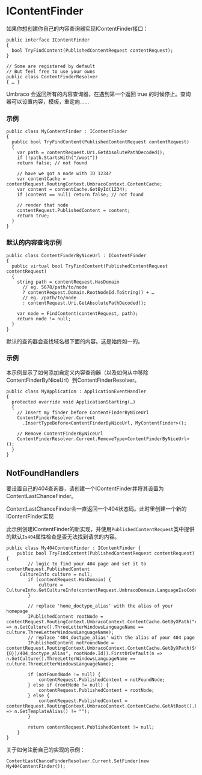 # IContentFinder #

如果你想创建你自己的内容查询器实现IContentFinder接口：

	public interface IContentFinder
	{
	  bool TryFindContent(PublishedContentRequest contentRequest);
	}
	
    // Some are registered by default
	// But feel free to use your owns
	public class ContentFinderResolver
	{ … }

Umbraco 会返回所有的内容查询器，在遇到第一个返回 true 的时候停止。查询器可以设置内容，模板，重定向……

### 示例  ###

    public class MyContentFinder : IContentFinder
    {
      public bool TryFindContent(PublishedContentRequest contentRequest)
      {
        var path = contentRequest.Uri.GetAbsolutePathDecoded();
        if (!path.StartsWith("/woot"))
        return false; // not found

        // have we got a node with ID 1234?
        var contentCache = contentRequest.RoutingContext.UmbracoContext.ContentCache;
        var content = contentCache.GetById(1234);
        if (content == null) return false; // not found

        // render that node
        contentRequest.PublishedContent = content;
        return true;
      }
    }

### 默认的内容查询示例 ###

    public class ContentFinderByNiceUrl : IContentFinder
    {
      public virtual bool TryFindContent(PublishedContentRequest contentRequest)
      {
        string path = contentRequest.HasDomain
          // eg. 5678/path/to/node
          ? contentRequest.Domain.RootNodeId.ToString() + …
          // eg. /path/to/node
          : contentRequest.Uri.GetAbsolutePathDecoded();
      
        var node = FindContent(contentRequest, path);
        return node != null;
      }
    }

默认的查询器会查找域名根下面的内容。这是始终如一的。

### 示例 ###

本示例显示了如何添加自定义内容查询器（以及如何从中移除ContentFinderByNiceUrl）到ContentFinderResolver。

    public class MyApplication : ApplicationEventHandler
    {
      protected override void ApplicationStarting(…) 
      {
        // Insert my finder before ContentFinderByNiceUrl
        ContentFinderResolver.Current
          .InsertTypeBefore<ContentFinderByNiceUrl, MyContentFinder>();

        // Remove ContentFinderByNiceUrl
        ContentFinderResolver.Current.RemoveType<ContentFinderByNiceUrl>();
      }
    }

## NotFoundHandlers ##

要设置自己的404查询器，请创建一个IContentFinder并将其设置为ContentLastChanceFinder。

ContentLastChanceFinder会一直返回一个404状态码。此时里创建一个新的IContentFinder实现

此示例创建IContentFinder的新实现，并使用`PublishedContentRequest`类中提供的默认`Is404`属性检查是否无法找到请求的内容。

    public class My404ContentFinder : IContentFinder {
    	public bool TryFindContent(PublishedContentRequest contentRequest) {
            // logic to find your 404 page and set it to contentRequest.PublishedContent
	     CultureInfo culture = null;
            if (contentRequest.HasDomain) {
                culture = CultureInfo.GetCultureInfo(contentRequest.UmbracoDomain.LanguageIsoCode);
            }

            // replace 'home_doctype_alias' with the alias of your homepage
            IPublishedContent rootNode = contentRequest.RoutingContext.UmbracoContext.ContentCache.GetByXPath("root/home_doctype_alias").FirstOrDefault(n => n.GetCulture().ThreeLetterWindowsLanguageName == culture.ThreeLetterWindowsLanguageName);
            // replace '404_doctype_alias' with the alias of your 404 page
            IPublishedContent notFoundNode = contentRequest.RoutingContext.UmbracoContext.ContentCache.GetByXPath(String.Format("root/homeDocType[id={0}]/404_doctype_alias", rootNode.Id)).FirstOrDefault(n => n.GetCulture().ThreeLetterWindowsLanguageName == culture.ThreeLetterWindowsLanguageName);

            if (notFoundNode != null) {
                contentRequest.PublishedContent = notFoundNode;
            } else if (rootNode != null) {
                contentRequest.PublishedContent = rootNode;
            } else {
                contentRequest.PublishedContent = contentRequest.RoutingContext.UmbracoContext.ContentCache.GetAtRoot().FirstOrDefault(n => n.GetTemplateAlias() != "");
            }

            return contentRequest.PublishedContent != null;
	    }
    }
    
关于如何注册自己的实现的示例：

    ContentLastChanceFinderResolver.Current.SetFinder(new My404ContentFinder());
